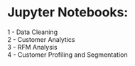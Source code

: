 # Jupyter Notebooks:

1 - Data Cleaning\
2 - Customer Analytics\
3 - RFM Analysis\
4 - Customer Profiling and Segmentation

